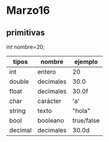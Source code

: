 # Marzo16


## primitivas

int nombre=20;

| tipos   | nombre    | ejemplo    |
| ------- | --------- | ---------- |
| int     | entero    | 20         |
| double  | decimales | 30.0       |
| float   | decimales | 30.0f      |
| char    | carácter  | 'a'        |
| string  | texto     | "hola"     |
| bool    | booleano  | true/false |
| decimal | decimales | 30.0d      |

